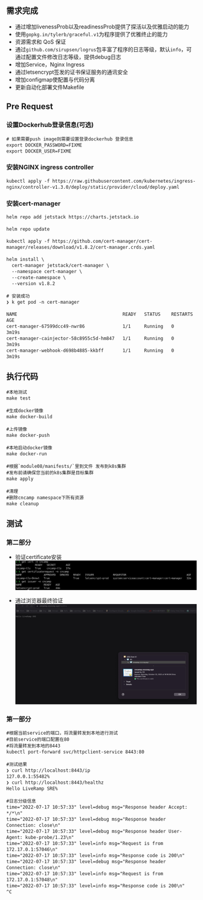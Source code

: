 ## 需求完成
- 通过增加livenessProb以及readinessProb提供了探活以及优雅启动的能力
- 使用`gopkg.in/tylerb/graceful.v1`为程序提供了优雅终止的能力
- 资源需求和 QoS 保证
- 通过`github.com/sirupsen/logrus`包丰富了程序的日志等级，默认`info`，可通过配置文件修改日志等级，提供debug日志
- 增加Service，Nginx Ingress
- 通过letsencrypt签发的证书保证服务的通讯安全
- 增加configmap使配置与代码分离
- 更新自动化部署文件Makefile

## Pre Request
### 设置Dockerhub登录信息(可选)
```
# 如果需要push image则需要设置登录dockerhub 登录信息
export DOCKER_PASSWORD=FIXME
export DOCKER_USER=FIXME
```

### 安装NGINX ingress controller
```
kubectl apply -f https://raw.githubusercontent.com/kubernetes/ingress-nginx/controller-v1.3.0/deploy/static/provider/cloud/deploy.yaml
```

### 安装cert-manager
```
helm repo add jetstack https://charts.jetstack.io

helm repo update

kubectl apply -f https://github.com/cert-manager/cert-manager/releases/download/v1.8.2/cert-manager.crds.yaml

helm install \
  cert-manager jetstack/cert-manager \
  --namespace cert-manager \
  --create-namespace \
  --version v1.8.2

# 安装成功
❯ k get pod -n cert-manager

NAME                                       READY   STATUS    RESTARTS   AGE
cert-manager-67599dcc49-nwr86              1/1     Running   0          3m19s
cert-manager-cainjector-58c8955c5d-hm847   1/1     Running   0          3m19s
cert-manager-webhook-d698b4885-kkbff       1/1     Running   0          3m19s
```

## 执行代码
```
#本地测试
make test

#生成docker镜像
make docker-build

#上传镜像
make docker-push

#本地启动docker镜像
make docker-run

#根据`module08/manifests/`里到文件 发布到k8s集群
#发布前请确保您当前的k8s集群是目标集群
make apply

#清理
#删除cncamp namespace下所有资源
make cleanup
```

## 测试

### 第二部分
- 验证certificate安装
![Alt text](../img/cert.jpg?raw=true "letsencrypt")

- 通过浏览器最终验证
![Alt text](../img/securehttps.jpg?raw=true "final-test")

### 第一部分

```
#根据当前service的端口，将流量转发到本地进行测试
#目前service的端口配置在80
#将流量转发到本地的8443
kubectl port-forward svc/httpclient-service 8443:80

#测试结果
❯ curl http://localhost:8443/ip
127.0.0.1:55482%
❯ curl http://localhost:8443/healthz
Hello LiveRamp SRE%

#日志分级信息
time="2022-07-17 10:57:33" level=debug msg="Response header Accept: */*\n"
time="2022-07-17 10:57:33" level=debug msg="Response header Connection: close\n"
time="2022-07-17 10:57:33" level=debug msg="Response header User-Agent: kube-probe/1.23\n"
time="2022-07-17 10:57:33" level=info msg="Request is from 172.17.0.1:57046\n"
time="2022-07-17 10:57:33" level=info msg="Response code is 200\n"
time="2022-07-17 10:57:33" level=debug msg="Response header Connection: close\n"
time="2022-07-17 10:57:33" level=info msg="Request is from 172.17.0.1:57048\n"
time="2022-07-17 10:57:33" level=info msg="Response code is 200\n"
^C
```
